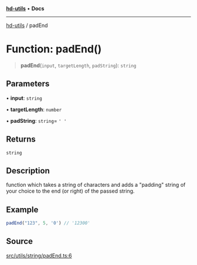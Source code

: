 [**hd-utils**](../README.md) • **Docs**

***

[hd-utils](../globals.md) / padEnd

# Function: padEnd()

> **padEnd**(`input`, `targetLength`, `padString`): `string`

## Parameters

• **input**: `string`

• **targetLength**: `number`

• **padString**: `string`= `' '`

## Returns

`string`

## Description

function which takes a string of characters and adds a "padding" string of your choice to the end (or right) of the passed string.

## Example

```ts
padEnd("123", 5, '0') // '12300'
```

## Source

[src/utils/string/padEnd.ts:6](https://github.com/AhmadHddad/h-utils/blob/b1dfa95e218c9605f39fc234662ef50e62fadcb8/src/utils/string/padEnd.ts#L6)
